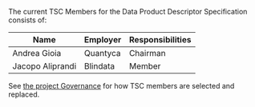 The current TSC Members for the Data Product Descriptor Specification consists of:

| Name | Employer | Responsibilities |
| ---- | -------- | ---------------- |
| Andrea Gioia    | Quantyca         |  Chairman                |
| Jacopo Aliprandi    | Blindata         | Member                  |

See [the project Governance](GOVERNANCE.md) for how TSC members are selected and replaced.
